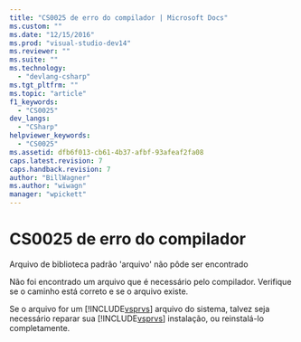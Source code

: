 ```yaml
---
title: "CS0025 de erro do compilador | Microsoft Docs"
ms.custom: ""
ms.date: "12/15/2016"
ms.prod: "visual-studio-dev14"
ms.reviewer: ""
ms.suite: ""
ms.technology: 
  - "devlang-csharp"
ms.tgt_pltfrm: ""
ms.topic: "article"
f1_keywords: 
  - "CS0025"
dev_langs: 
  - "CSharp"
helpviewer_keywords: 
  - "CS0025"
ms.assetid: dfb6f013-cb61-4b37-afbf-93afeaf2fa08
caps.latest.revision: 7
caps.handback.revision: 7
author: "BillWagner"
ms.author: "wiwagn"
manager: "wpickett"
---
```

# CS0025 de erro do compilador
Arquivo de biblioteca padrão 'arquivo' não pôde ser encontrado  
  
 Não foi encontrado um arquivo que é necessário pelo compilador. Verifique se o caminho está correto e se o arquivo existe.  
  
 Se o arquivo for um [!INCLUDE[vsprvs](../../csharp/includes/vsprvs_md.md)] arquivo do sistema, talvez seja necessário reparar sua [!INCLUDE[vsprvs](../../csharp/includes/vsprvs_md.md)] instalação, ou reinstalá\-lo completamente.